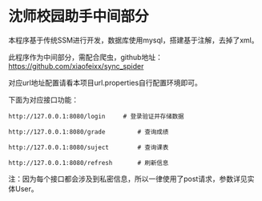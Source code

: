 # 沈师校园助手中间部分

本程序基于传统SSM进行开发，数据库使用mysql，搭建基于注解，去掉了xml。

此程序作为中间部分，需配合爬虫，github地址：https://github.com/xiaofeixx/sync_spider  

对应url地址配置请看本项目url.properties自行配置环境即可。

下面为对应接口功能：

```
http://127.0.0.1:8080/login     # 登录验证并存储数据
```

```
http://127.0.0.1:8080/grade  	    # 查询成绩
```

```
http://127.0.0.1:8080/suject        # 查询课表
```

```
http://127.0.0.1:8080/refresh       # 刷新信息
```

注：因为每个接口都会涉及到私密信息，所以一律使用了post请求，参数详见实体User。
